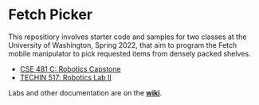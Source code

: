 # Fetch Picker

This repositiory involves starter code and samples for two classes at the University of Washington, Spring 2022, that aim to program the Fetch mobile manipulator to pick requested items from densely packed shelves.

* [CSE 481 C: Robotics Capstone](https://sites.google.com/cs.washington.edu/cse481csp22/home)
* [TECHIN 517: Robotics Lab II](https://sites.google.com/cs.washington.edu/techin517sp22/home)

Labs and other documentation are on the **[wiki](https://github.com/robotic-picker-sp22/fetch-picker/wiki)**.
